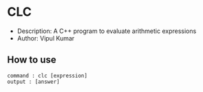 # CLC
 - Description: A C++ program to evaluate arithmetic expressions
 - Author: Vipul Kumar

## How to use
    command : clc [expression]
    output : [answer]
